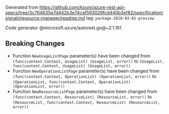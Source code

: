 Generated from https://github.com/Azure/azure-rest-api-specs/tree/3c764635e7d442b3e74caf593029fcd440b3ef82/specification/signalr/resource-manager/readme.md tag: `package-2018-03-01-preview`

Code generator @microsoft.azure/autorest.go@~2.1.161

## Breaking Changes

- Function `NewUsageListPage` parameter(s) have been changed from `(func(context.Context, UsageList) (UsageList, error))` to `(UsageList, func(context.Context, UsageList) (UsageList, error))`
- Function `NewOperationListPage` parameter(s) have been changed from `(func(context.Context, OperationList) (OperationList, error))` to `(OperationList, func(context.Context, OperationList) (OperationList, error))`
- Function `NewResourceListPage` parameter(s) have been changed from `(func(context.Context, ResourceList) (ResourceList, error))` to `(ResourceList, func(context.Context, ResourceList) (ResourceList, error))`
